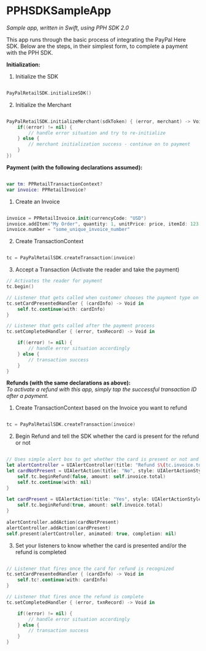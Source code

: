 # PPHSDKSampleApp
_Sample app, written in Swift, using PPH SDK 2.0_


This app runs through the basic process of integrating the PayPal Here SDK.  Below are the steps, in their simplest form, to complete a payment with the PPH SDK.

**Initialization:**
  1. Initialize the SDK <br>
  ```swift
  
  PayPalRetailSDK.initializeSDK()
  ```
  2. Initialize the Merchant <br>
  ```swift
  
  PayPalRetailSDK.initializeMerchant(sdkToken) { (error, merchant) -> Void in
      if((error) != nil) {
          // handle error situation and try to re-initialize
      } else {
          // merchant initialization success - continue on to payment
      }
  })
  ```


**Payment (with the following declarations assumed):**
```swift

var tm: PPRetailTransactionContext?
var invoice: PPRetailInvoice?
```
  1. Create an Invoice
  ```swift
  
  invoice = PPRetailInvoice.init(currencyCode: "USD")
  invoice.addItem("My Order", quantity: 1, unitPrice: price, itemId: 123, detailId: nil)
  invoice.number = "some_unique_invoice_number"
  ```
  2. Create TransactionContext <br>
  ```swift

  tc = PayPalRetailSDK.createTransaction(invoice)
  ```
  3. Accept a Transaction (Activate the reader and take the payment)
  ```swift
  // Activates the reader for payment
  tc.begin()
  
  // Listener that gets called when customer chooses the payment type on the reader
  tc.setCardPresentedHandler { (cardInfo) -> Void in
      self.tc.continue(with: cardInfo)
  }
  
  // Listener that gets called after the payment process
  tc.setCompletedHandler { (error, txnRecord) -> Void in

      if((error) != nil) {
          // handle error situation accordingly
      } else {
          // transaction success
      }
  }
  ```
  
**Refunds (with the same declarations as above):** <br>
_To activate a refund with this app, simply tap the successful transaction ID after a payment._ <br>
  1. Create TransactionContext based on the Invoice you want to refund <br>
  ```swift

  tc = PayPalRetailSDK.createTransaction(invoice)
  ```
  2. Begin Refund and tell the SDK whether the card is present for the refund or not
  ```swift
  
  // Uses simple alert box to get whether the card is present or not and then calls beginRefund accordingly
  let alertController = UIAlertController(title: "Refund $\(tc.invoice.total)", message: "Is the card present?", preferredStyle: UIAlertControllerStyle.alert)
  let cardNotPresent = UIAlertAction(title: "No", style: UIAlertActionStyle.cancel) { (result : UIAlertAction) -> Void in
      self.tc.beginRefund(false, amount: self.invoice.total)
      self.tc.continue(with: nil)
  }
        
  let cardPresent = UIAlertAction(title: "Yes", style: UIAlertActionStyle.default) { (result : UIAlertAction) -> Void in
      self.tc.beginRefund(true, amount: self.invoice.total)
  }
        
  alertController.addAction(cardNotPresent)
  alertController.addAction(cardPresent)
  self.present(alertController, animated: true, completion: nil)
  ```
  3. Set your listeners to know whether the card is presented and/or the refund is completed
  ```swift
  
  // Listener that fires once the card for refund is recognized
  tc.setCardPresentedHandler { (cardInfo) -> Void in
      self.tc!.continue(with: cardInfo)
  }
  
  // Listener that fires once the refund is complete
  tc.setCompletedHandler { (error, txnRecord) -> Void in

      if((error) != nil) {
          // handle error situation accordingly
      } else {
          // transaction success
      }
  }
  ```
  
